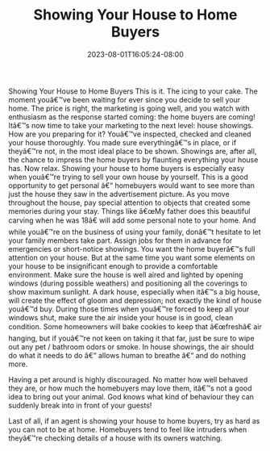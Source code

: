 ﻿---
title: "Showing Your House to Home Buyers"
date: 2023-08-01T16:05:24-08:00
description: "Sell_Your_House Tips for Web Success"
featured_image: "/images/Sell_Your_House.jpg"
tags: ["Sell Your House"]
---

Showing Your House to Home Buyers
This is it. The icing to your cake. The moment youâ€™ve been waiting for ever since you decide to sell your home. The price is right, the marketing is going well, and you watch with enthusiasm as the response started coming: the home buyers are coming! Itâ€™s now time to take your marketing to the next level: house showings. How are you preparing for it? Youâ€™ve inspected, checked and cleaned your house thoroughly. You made sure everythingâ€™s in place, or if theyâ€™re not, in the most ideal place to be shown. Showings are, after all, the chance to impress the home buyers by flaunting everything your house has. 
Now relax. Showing your house to home buyers is especially easy when youâ€™re trying to sell your own house by yourself. This is a good opportunity to get personal â€“ homebuyers would want to see more than just the house they saw in the advertisement picture. As you move throughout the house, pay special attention to objects that created some memories during your stay. Things like â€œMy father does this beautiful carving when he was 18â€ will add some personal note to your home. And while youâ€™re on the business of using your family, donâ€™t hesitate to let your family members take part. Assign jobs for them in advance for emergencies or short-notice showings. 
You want the home buyerâ€™s full attention on your house. But at the same time you want some elements on your house to be insignificant enough to provide a comfortable environment. Make sure the house is well aired and lighted by opening windows (during possible weathers) and positioning all the coverings to show maximum sunlight. A dark house, especially when itâ€™s a big house, will create the effect of gloom and depression; not exactly the kind of house youâ€™d buy.
During those times when youâ€™re forced to keep all your windows shut, make sure the air inside your house is in good, clean condition. Some homeowners will bake cookies to keep that â€œfreshâ€ air hanging, but if youâ€™re not keen on taking it that far, just be sure to wipe out any pet / bathroom odors or smoke. In house showings, the air should do what it needs to do â€“ allows human to breathe â€“ and do nothing more.

Having a pet around is highly discouraged. No matter how well behaved they are, or how much the homebuyers may love them, itâ€™s not a good idea to bring out your animal. God knows what kind of behaviour they can suddenly break into in front of your guests!

Last of all, if an agent is showing your house to home buyers, try as hard as you can not to be at home. Homebuyers tend to feel like intruders when theyâ€™re checking details of a house with its owners watching.

